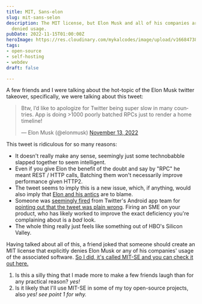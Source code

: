```yaml
---
title: MIT, Sans-elon
slug: mit-sans-selon
description: The MIT license, but Elon Musk and all of his companies are explicitly
  denied usage.
pubDate: 2022-11-15T01:00:00Z
heroImage: https://res.cloudinary.com/mykalcodes/image/upload/v1668473838/Mykal%20Codes/MIT-SE_1_k6tpdk.png
tags:
- open-source
- self-hosting
- webdev
draft: false

---
```

A few friends and I were talking about the hot-topic of the Elon Musk twitter takeover, specifically, we were talking about this tweet:

<blockquote class="twitter-tweet"><p lang="en" dir="ltr">Btw, I’d like to apologize for Twitter being super slow in many countries. App is doing >1000 poorly batched RPCs just to render a home timeline!</p>— Elon Musk (@elonmusk) <a href="https://twitter.com/elonmusk/status/1591853644944932865?ref_src=twsrc%5Etfw">November 13, 2022</a></blockquote> <script async src="https://platform.twitter.com/widgets.js" charset="utf-8"></script>

This tweet is ridiculous for so many reasons:

* It doesn't really make any sense, seemingly just some technobabble slapped together to seem intelligent.
* Even if you give Elon the benefit of the doubt and say by "RPC" he meant REST / HTTP calls, Batching them won't necessarily improve performance given HTTP2.
* The tweet seems to imply this is a new issue, which, if anything, would also imply that [Elon and his antics](https://mobile.twitter.com/elonmusk/status/1592177471654604800) are to blame. 
* Someone was [seemingly fired](https://twitter.com/MattBinder/status/1592193172830318592) from Twitter's Android app team for [pointing out that the tweet was plain wrong](https://twitter.com/EricFrohnhoefer/status/1591902285403418624). Firing an SME on your product, who has likely worked to improve the exact deficiency you're complaining about is a _bad_ look.
* The whole thing really just feels like something out of HBO's Silicon Valley.

Having talked about all of this, a friend joked that someone should create an MIT license that explicitly denies Elon Musk or any of his companies' usage of the associated software. [So I did, it's called MIT-SE and you can check it out here.](https://github.com/MykalMachon/MIT-SE)

1. Is this a silly thing that I made more to make a few friends laugh than for any practical reason? _yes!_
2. Is it likely that I'll use MIT-SE in some of my toy open-source projects, also _yes! see point 1 for why._